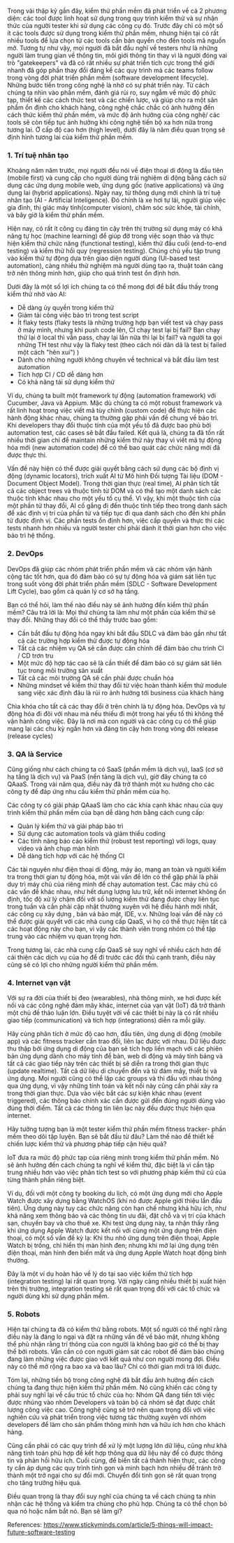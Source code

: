 Trong vài thập kỷ gần đây, kiểm thử phần mềm đã phát triển về cả 2 phương diện: các tool được linh hoạt sử dụng trong quy trình kiểm thử và sự nhận thức của người tester khi sử dụng các công cụ đó. Trước đây chỉ có một số ít các tools được sử dụng trong kiểm thử phần mềm, nhưng hiện tại có rất nhiều tools để lựa chọn từ các tools cần bản quyển cho đến tools mã nguồn mở. Tương tự như vậy, mọi người đã bắt đầu nghĩ về testers như là những người làm trung gian về thông tin, môi giới thông tin thay vì là người đóng vai trò "gatekeepers" và đã có rất nhiều sự phát triển tích cực trong thế giới nhanh đã góp phần thay đổi đáng kể các quy trình mà các teams follow trong vòng đời phát triển phần mềm (software development lifecycle). Những bước tiến trong công nghệ là nhờ có sự phát triển này. 
Từ cách chúng ta nhìn vào phần mềm, đánh giá rủi ro, suy ngẫm về mức độ phức tạp, thiết kế các cách thức test và các chiến lược, và giúp cho ra một sản phẩm ổn định cho khách hàng, công nghệ chắc chắc có ảnh hưởng đến cách thức kiểm thử phần mềm, và mức độ ảnh hưởng của công nghệ/ các tools sẽ còn tiếp tục ảnh hưởng khi công nghệ tiến bộ xa hơn nữa trong tương lai. Ở cấp độ cao hơn (high level), dưới đây là năm điều quan trọng sẽ định hình tương lai của kiểm thử phần mềm. 

### 1. Trí tuệ nhân tạo
Khoảng năm năm trước, mọi người đều nói về điện thoại di động là đầu tiên (mobile first) và cung cấp cho người dùng trải nghiệm di động bằng cách sử dụng các ứng dụng mobile web, ứng dụng gốc (native applications) và ứng dụng lai (hybrid applications). Ngày nay, từ thông dụng mới chính là trí tuệ nhân tạo (AI - Artificial Inteligence). Đó chính là xe hơi tự lái, người giúp việc gia đình, thị giác máy tính(computer vision), chăm sóc sức khỏe, tài chính, và bây giờ là kiểm thử phần mềm.

Hiện nay, có rất ít công cụ đáng tin cậy trên thị trường sử dụng máy có khả năng tự học (machine learning) để giúp đỡ trong việc soạn thảo và thực hiện kiểm thử chức năng (functional testing), kiểm thử đầu cuối (end-to-end testing) và kiểm thử hồi quy (regression testing). Chúng chủ yếu tập trung vào kiểm thử tự động dựa trên giao diện người dùng (UI-based test automation), càng nhiều thử nghiệm mà người dùng tạo ra, thuật toán càng trở nên thông minh hơn, giúp cho quá trình test ổn định hơn.

Dưới đây là một số lợi ích chúng ta có thể mong đợi để bắt đầu thấy trong kiểm thử nhờ vào AI:

* Dễ dàng ủy quyền trong kiểm thử
* Giảm tải công việc bảo trì trong test script 
* Ít flaky tests (flaky tests là những trường hợp bạn viết test và chạy pass ở máy mình, nhưng khi push code lên, CI chạy test lại bị fail? Bạn chạy thử lại ở local thì vẫn pass, chạy lại lần nữa thì lại bị fail? và người ta gọi những TH test như vậy là flaky test (theo cách nói dân dã là test bị failed một cách "hên xui") )
* Dành cho những người không chuyên về technical và bắt đầu làm test automation
* Tích hợp CI / CD dễ dàng hơn
* Có khả năng tái sử dụng kiểm thử

Ví dụ, chúng ta built một framework tự động (automation framework) với Cucumber, Java và Appium. Mặc dù chúng ta có một robust framework và rất linh hoạt trong việc viết mã tùy chỉnh (custom code) để thực hiện các hành động khác nhau, chúng ta thường gặp phải vấn đề chung về bảo trì. Khi developers thay đổi thuộc tính của một yếu tố đã được bao phủ bởi automation test, các cases sẽ bắt đầu failed. Kết quả là, chúng ta đã tốn rất nhiều thời gian chỉ để maintain những kiểm thử này thay vì viết mã tự động hóa mới (new automation code) để có thể bao quát các chức năng mới đã được thực thi.

Vấn đề này hiện có thể được giải quyết bằng cách sử dụng các bộ định vị động (dynamic locators), trích xuất AI từ Mô hình Đối tượng Tài liệu (DOM - Document Object Model). Trong thời gian thực (real time), AI phân tích tất cả các object trees và thuộc tính từ DOM và có thể tạo một danh sách các thuộc tính khác nhau cho một yếu tố cụ thể. Vì vậy, khi một thuộc tính của một phần tử thay đổi, AI cố gắng đi đến thuộc tính tiếp theo trong danh sách để xác định vị trí của phần tử và tiếp tục đi qua danh sách cho đến khi phần tử được định vị. Các phần tests ổn định hơn, việc cấp quyền và thực thi các tests nhanh hơn nhiều và người tester chỉ phải dành ít thời gian hơn cho việc bảo trì hệ thống. 

### 2. DevOps
DevOps đã giúp các nhóm phát triển phần mềm và các nhóm vận hành cộng tác tốt hơn, qua đó đảm bảo có sự tự động hóa và giám sát liên tục trong suốt vòng đời phát triển phần mềm (SDLC - Software Development Lift Cycle), bao gồm cả quản lý cơ sở hạ tầng.

Bạn có thể hỏi, làm thế nào điều này sẽ ảnh hưởng đến kiểm thử phần mềm? Câu trả lời là: Mọi thứ chúng ta làm như một phần của kiểm thử sẽ thay đổi. Những thay đổi có thể thấy trước bao gồm:

* Cần bắt đầu tự động hóa ngay khi bắt đầu SDLC và đảm bảo gần như tất cả các trường hợp kiểm thử được tự động hóa
* Tất cả các nhiệm vụ QA sẽ cần được căn chỉnh để đảm bảo chu trình CI / CD trơn tru
* Một mức độ hợp tác cao sẽ là cần thiết để đảm bảo có sự giám sát liên tục trong môi trường sản xuất
* Tất cả các môi trường QA sẽ cần phải được chuẩn hóa
* Những mindset về kiểm thử thay đổi từ việc hoàn thành kiểm thử module sang việc xác định đâu là rủi ro ảnh hưởng tới business của khách hàng

Chìa khóa cho tất cả các thay đổi ở trên chính là tự động hóa. DevOps và tự động hóa đi đôi với nhau mà nếu thiếu đi một trong hai yếu tố thì không thể vận hành công việc. Đây là nơi mà con người và các công cụ có thể giúp mang lại các chu kỳ ngắn hơn và đáng tin cậy hơn trong vòng đời release (release cycles)

### 3. QA là Service
Cũng giống như cách chúng ta có SaaS (phần mềm là dịch vụ), IaaS (cơ sở hạ tầng là dịch vụ) và PaaS (nền tảng là dịch vụ), giờ đây chúng ta có QAaaS. Trong vài năm qua, điều này đã trở thành một xu hướng cho các công ty để đáp ứng nhu cầu kiểm thử phần mềm của họ.

Các công ty có giải pháp QAaaS làm cho các khía cạnh khác nhau của quy trình kiểm thử phần mềm của bạn dễ dàng hơn bằng cách cung cấp:

* Quản lý kiểm thử và giải pháp bảo trì
* Sử dụng các automation tools và giảm thiểu coding 
* Các tính năng báo cáo kiểm thử (robust test reporting) với logs, quay video và ảnh chụp màn hình
* Dễ dàng tích hợp với các hệ thống CI

Các tài nguyên như điện thoại di động, máy ảo, mạng an toàn và người kiểm tra trong thời gian tự động hóa, một vài vấn đề lớn có thể gặp phải là phải duy trì máy chủ của riêng mình để chạy automation test. Các máy chủ có các vấn đề khác nhau, như hết dung lượng lưu trữ, kết nối internet không ổn định, tốc độ xử lý chậm đối với số lượng kiểm thử đang được chạy liên tục trong tuần và cần phải cập nhật thường xuyên với hệ điều hành mới nhất, các công cụ xây dựng , bản vá bảo mật, IDE, v.v. Những loại vấn đề này có thể được giải quyết với các nhà cung cấp QaaS, vì họ có thể thực hiện tất cả các hoạt động này cho bạn, vì vậy các thành viên trong nhóm có thể tập trung vào các nhiệm vụ quan trọng hơn.

Trong tương lai, các nhà cung cấp QaaS sẽ suy nghĩ về nhiều cách hơn để cải thiện các dịch vụ của họ để đi trước các đối thủ cạnh tranh, điều này cũng sẽ có lợi cho những người kiểm thử phần mềm.

### 4. Internet vạn vật
Với sự ra đời của thiết bị đeo (wearables), nhà thông minh, xe hơi được kết nối và các công nghệ đám mây khác, internet của vạn vật (IoT) đã trở thành một chủ đề thảo luận lớn. Điều tuyệt vời về các thiết bị này là có rất nhiều giao tiếp (communication) và tích hợp (integrations) diễn ra mỗi giây.

Hãy cùng phân tích ở mức độ cao hơn, đầu tiên, ứng dụng di động (mobile app) và các fitness tracker cần trao đổi, liên lạc được với nhau. Dữ liệu được thu thập bởi ứng dụng di động của bạn sẽ tích hợp liền mạch với các phiên bản ứng dụng dành cho máy tính để bàn, web di động và máy tính bảng và tất cả các giao tiếp này trên các thiết bị sẽ diễn ra trong thời gian thực (update realtime). Tất cả dữ liệu di chuyển đến và từ đám mây, thiết bị và ứng dụng. Mọi người cũng có thể lập các groups và thi đấu với nhau thông qua ứng dụng, vì vậy những tính toán và kết nối này cũng cần phải xảy ra trong thời gian thực. Dựa vào việc bắt các sự kiện khác nhau (event triggered), các thông báo chính xác cần được gửi đến đúng người dùng vào đúng thời điểm. Tất cả các thông tin liên lạc này đều được thực hiện qua internet.

Hãy tưởng tượng bạn là một tester kiểm thử phần mềm fitness tracker- phần mềm theo dõi tập luyện. Bạn sẽ bắt đầu từ đâu? Làm thế nào để thiết kế chiến lược kiểm thử và phương pháp tiếp cận hiệu quả?

IoT đưa ra mức độ phức tạp của riêng mình trong kiểm thử phần mềm. Nó sẽ ảnh hưởng đến cách chúng ta nghĩ về kiểm thử, đặc biệt là vì cần tập trung nhiều hơn vào việc phân tích test so với phương pháp kiểm thử cũ của từng thành phần riêng biệt.

Ví dụ, đối với một công ty booking du lịch, có một ứng dụng mới cho Apple Watch được xây dựng bằng WatchOS (khi nó được Apple giới thiệu lần đầu tiên). Ứng dụng này tuy các chức năng còn hạn chế nhưng khá hữu ích, như khả năng xem thông báo và các thông tin ưu đãi, đặt chỗ và vị trí của khách sạn, chuyến bay và cho thuê xe. Khi test ứng dụng này, ta nhận thấy rằng khi ứng dụng Apple Watch được kết nối với cùng một ứng dụng trên điện thoại, có một số vấn đề kỳ lạ: Khi thu nhỏ ứng dụng trên điện thoại, Apple Watch bị trống, chỉ hiển thị màn hình đen; nhưng khi mở lại ứng dụng trên điện thoại, màn hình đen biến mất và ứng dụng Apple Watch hoạt động bình thường.

Đây là một ví dụ hoàn hảo về lý do tại sao việc kiểm thử tích hợp (integration testing) lại rất quan trọng. Với ngày càng nhiều thiết bị xuất hiện trên thị trường, integration testing sẽ rất quan trọng đối với các tổ chức và người dùng khi sử dụng phần mềm. 

### 5. Robots
Hiện tại chúng ta đã có kiểm thử bằng robots. Một số người có thể nghĩ rằng điều này là đáng lo ngại và đặt ra những vấn đề về bảo mật, nhưng không thể phủ nhận rằng trí thông của con người là không bao giờ có thể bị thay thế bởi robots. Vẫn cần có con người giám sát các robot để đảm bảo chúng đang làm những việc được giao với kết quả như con người mong đợi. Điều này có thể mở rộng ra bao xa và bao lâu? Chỉ có thời gian mới trả lời được. 

Tóm lại, những tiến bộ trong công nghệ đã bắt đầu ảnh hưởng đến cách chúng ta đang thực hiện kiểm thử phần mềm. Nó cũng khiến các công ty phải suy nghĩ lại về cấu trúc tổ chức của họ: Nhóm QA đang tiến tới việc được nhúng vào nhóm Developers và toàn bộ cả nhóm sẽ đạt được chất lượng công việc cao. Công nghệ cũng sẽ trở nên quan trọng đối với việc nghiên cứu và phát triển trong việc tương tác thường xuyên với nhóm developers để làm cho sản phẩm thông minh hơn và hữu ích hơn cho khách hàng.

Cũng cần phải có các quy trình để xử lý một lượng lớn dữ liệu, cũng như khả năng tính toán phù hợp để kết hợp thông qua dữ liệu này để có được thông tin và phản hồi hữu ích. Cuối cùng, để biến tất cả thành hiện thực, các công ty cần áp dụng các quy trình tinh gọn và minh bạch hơn nhiều để tránh trở thành một trở ngại cho sự đổi mới. Chuyển đổi tinh gọn sẽ rất quan trọng cho tăng trưởng hiệu quả.

Điều quan trọng là thay đổi suy nghĩ của chúng ta về cách chúng ta nhìn nhận các hệ thống và kiểm tra chúng cho phù hợp. Chúng ta có thể chọn bỏ qua nó hoặc nắm bắt nó. Bạn sẽ làm gì?

References: https://www.stickyminds.com/article/5-things-will-impact-future-software-testing